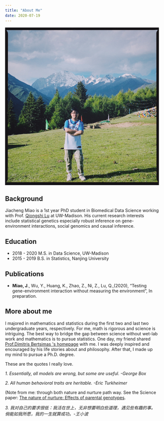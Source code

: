 ```yaml
---
title: "About Me"
date: 2020-07-19
---
```


![alt text](https://github.com/jmiao24/personal_website/blob/master/content/avatar.JPG?raw=true)

## Background
Jiacheng Miao is a 1st year PhD student in Biomedical Data Science working with Prof. [Qiongshi Lu](http://qlu-lab.org/) at UW-Madison. His current research interests include statistical genetics especially robust inference on gene-environment interactions, social genomics and causal inference.

## Education

* 2018 - 2020 M.S. in Data Science, UW-Madison
* 2015 - 2019 B.S. in Statistics, Nanjing University


## Publications
* **Miao, J**., Wu, Y., Huang, K., Zhao, Z., Ni, Z., Lu, Q.,(2020), “Testing gene-environment interaction without measuring the environment”, In preparation.

## More about me
I majored in mathematics and statistics during the first two and last two undergraduate years, respectively. For me, math is rigorous and science is intriguing. The best way to bridge the gap between science without wet-lab work and mathematics is to pursue statistics. One day, my friend shared [Prof.Dimitris Bertsimas 's homepage](http://www.mit.edu/~dbertsim/index.html) with me. I was deeply inspired and encouraged by his life stories about and philosophy. After that, I made up my mind to pursue a Ph.D. degree.

These are the quotes I really love.

*1. Essentially, all models are wrong, but some are useful. -George Box*

*2. All human behavioral traits are heritable. -Eric Turkheimer*

(Note from me: through both nature and nurture path way. See the Science paper: [The nature of nurture: Effects of parental genotypes](https://science.sciencemag.org/content/359/6374/424).

*3. 我对自己的要求很低：我活在世上，无非想要明白些道理，遇见些有趣的事。倘能如我所愿，我的一生就算成功。-王小波*
